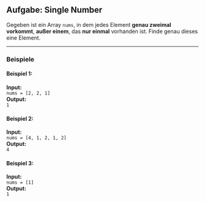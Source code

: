 ## Aufgabe: Single Number

Gegeben ist ein Array `nums`, in dem jedes Element **genau zweimal vorkommt**, **außer einem**, das **nur einmal** vorhanden ist. Finde genau dieses eine Element.

---

### Beispiele

#### Beispiel 1:
**Input:**  
`nums = [2, 2, 1]`  
**Output:**  
`1`

#### Beispiel 2:
**Input:**  
`nums = [4, 1, 2, 1, 2]`  
**Output:**  
`4`

#### Beispiel 3:
**Input:**  
`nums = [1]`  
**Output:**  
`1`

